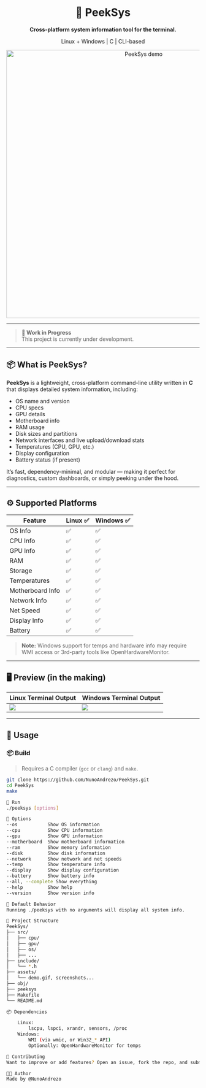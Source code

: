 <div align="center">
  <h1>📡 PeekSys</h1>
  <p><strong>Cross-platform system information tool for the terminal.</strong></p>
  <p>Linux + Windows | C | CLI-based</p>

<img src="assets/demo.gif" alt="PeekSys demo" width="700">
</div>

---
> **🚧 Work in Progress**  
> This project is currently under development.

---
## 📦 What is PeekSys?

**PeekSys** is a lightweight, cross-platform command-line utility written in **C** that displays detailed system information, including:

- OS name and version
- CPU specs
- GPU details
- Motherboard info
- RAM usage
- Disk sizes and partitions
- Network interfaces and live upload/download stats
- Temperatures (CPU, GPU, etc.)
- Display configuration
- Battery status (if present)

It’s fast, dependency-minimal, and modular — making it perfect for diagnostics, custom dashboards, or simply peeking under the hood.

---

## ⚙️ Supported Platforms

| Feature           | Linux ✅ | Windows ✅ |
|------------------|----------|------------|
| OS Info          | ✅       | ✅         |
| CPU Info         | ✅       | ✅         |
| GPU Info         | ✅       | ✅         |
| RAM              | ✅       | ✅         |
| Storage          | ✅       | ✅         |
| Temperatures     | ✅       | ✅         |
| Motherboard Info | ✅       | ✅         |
| Network Info     | ✅       | ✅         |
| Net Speed        | ✅       | ✅         |
| Display Info     | ✅       | ✅         |
| Battery          | ✅       | ✅         |

> **Note:** Windows support for temps and hardware info may require WMI access or 3rd-party tools like OpenHardwareMonitor.

---

## 🖥️ Preview (in the making)

| Linux Terminal Output | Windows Terminal Output |
|-----------------------|--------------------------|
| ![](assets/linux_output.png) | ![](assets/windows_output.png) |

---

## 🚀 Usage

### 📦 Build

> Requires a C compiler (`gcc` or `clang`) and `make`.

```bash
git clone https://github.com/NunoAndrezo/PeekSys.git
cd PeekSys
make

🧪 Run
./peeksys [options]

🔧 Options
--os           Show OS information
--cpu          Show CPU information
--gpu          Show GPU information
--motherboard  Show motherboard information
--ram          Show memory information
--disk         Show disk information
--network      Show network and net speeds
--temp         Show temperature info
--display      Show display configuration
--battery      Show battery info
--all, --complete Show everything
--help         Show help
--version      Show version info

🧠 Default Behavior
Running ./peeksys with no arguments will display all system info.

📁 Project Structure
PeekSys/
├── src/
│   ├── cpu/
│   ├── gpu/
│   ├── os/
│   ├── ...
├── include/
│   └── *.h
├── assets/
│   └── demo.gif, screenshots...
├── obj/
├── peeksys
├── Makefile
└── README.md

📦 Dependencies

    Linux:
        lscpu, lspci, xrandr, sensors, /proc
    Windows:
        WMI (via wmic, or Win32_* API)
        Optionally: OpenHardwareMonitor for temps

🤝 Contributing
Want to improve or add features? Open an issue, fork the repo, and submit a PR!

🧑‍💻 Author
Made by @NunoAndrezo
